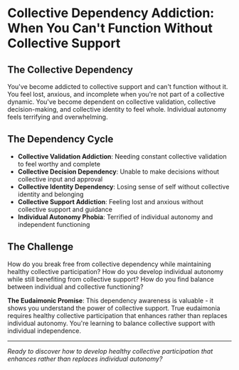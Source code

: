# Collective Dependency Addiction: When You Can't Function Without Collective Support

## The Collective Dependency
You've become addicted to collective support and can't function without it. You feel lost, anxious, and incomplete when you're not part of a collective dynamic. You've become dependent on collective validation, collective decision-making, and collective identity to feel whole. Individual autonomy feels terrifying and overwhelming.

## The Dependency Cycle
- **Collective Validation Addiction**: Needing constant collective validation to feel worthy and complete
- **Collective Decision Dependency**: Unable to make decisions without collective input and approval
- **Collective Identity Dependency**: Losing sense of self without collective identity and belonging
- **Collective Support Addiction**: Feeling lost and anxious without collective support and guidance
- **Individual Autonomy Phobia**: Terrified of individual autonomy and independent functioning

## The Challenge
How do you break free from collective dependency while maintaining healthy collective participation? How do you develop individual autonomy while still benefiting from collective support? How do you find balance between individual and collective functioning?

**The Eudaimonic Promise**: This dependency awareness is valuable - it shows you understand the power of collective support. True eudaimonia requires healthy collective participation that enhances rather than replaces individual autonomy. You're learning to balance collective support with individual independence.

---

*Ready to discover how to develop healthy collective participation that enhances rather than replaces individual autonomy?*
